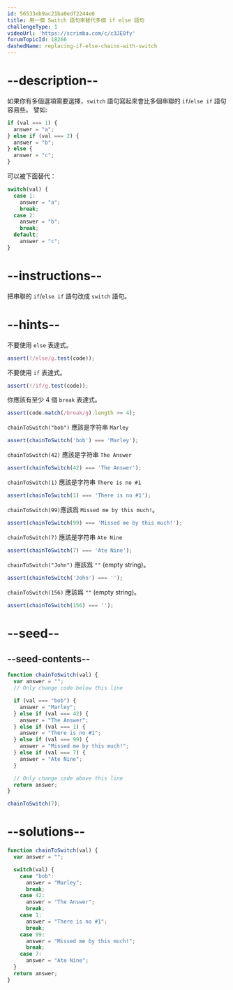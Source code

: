 ```yaml
---
id: 56533eb9ac21ba0edf2244e0
title: 用一個 Switch 語句來替代多個 if else 語句
challengeType: 1
videoUrl: 'https://scrimba.com/c/c3JE8fy'
forumTopicId: 18266
dashedName: replacing-if-else-chains-with-switch
---
```


# --description--

如果你有多個選項需要選擇，`switch` 語句寫起來會比多個串聯的 `if`/`else if` 語句容易些。 譬如:

```js
if (val === 1) {
  answer = "a";
} else if (val === 2) {
  answer = "b";
} else {
  answer = "c";
}
```

可以被下面替代：

```js
switch(val) {
  case 1:
    answer = "a";
    break;
  case 2:
    answer = "b";
    break;
  default:
    answer = "c";
}
```

# --instructions--

把串聯的 `if`/`else if` 語句改成 `switch` 語句。

# --hints--

不要使用 `else` 表達式。

```js
assert(!/else/g.test(code));
```

不要使用 `if` 表達式。

```js
assert(!/if/g.test(code));
```

你應該有至少 4 個 `break` 表達式。

```js
assert(code.match(/break/g).length >= 4);
```

`chainToSwitch("bob")` 應該是字符串 `Marley`

```js
assert(chainToSwitch('bob') === 'Marley');
```

`chainToSwitch(42)` 應該是字符串 `The Answer`

```js
assert(chainToSwitch(42) === 'The Answer');
```

`chainToSwitch(1)` 應該是字符串 `There is no #1`

```js
assert(chainToSwitch(1) === 'There is no #1');
```

`chainToSwitch(99)`應該爲 `Missed me by this much!`。

```js
assert(chainToSwitch(99) === 'Missed me by this much!');
```

`chainToSwitch(7)` 應該是字符串 `Ate Nine`

```js
assert(chainToSwitch(7) === 'Ate Nine');
```

`chainToSwitch("John")` 應該爲 `""` (empty string)。

```js
assert(chainToSwitch('John') === '');
```

`chainToSwitch(156)` 應該爲 `""` (empty string)。

```js
assert(chainToSwitch(156) === '');
```

# --seed--

## --seed-contents--

```js
function chainToSwitch(val) {
  var answer = "";
  // Only change code below this line

  if (val === "bob") {
    answer = "Marley";
  } else if (val === 42) {
    answer = "The Answer";
  } else if (val === 1) {
    answer = "There is no #1";
  } else if (val === 99) {
    answer = "Missed me by this much!";
  } else if (val === 7) {
    answer = "Ate Nine";
  }

  // Only change code above this line
  return answer;
}

chainToSwitch(7);
```

# --solutions--

```js
function chainToSwitch(val) {
  var answer = "";

  switch(val) {
    case "bob":
      answer = "Marley";
      break;
    case 42:
      answer = "The Answer";
      break;
    case 1:
      answer = "There is no #1";
      break;
    case 99:
      answer = "Missed me by this much!";
      break;
    case 7:
      answer = "Ate Nine";
  }
  return answer;
}
```
